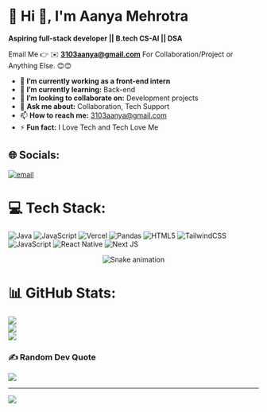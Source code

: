 # 💫 Hi 👋, I'm Aanya Mehrotra
**Aspiring full-stack developer || B.tech CS-AI || DSA**

Email Me 👉 ✉️ **3103aanya@gmail.com** For Collaboration/Project or Anything Else. 😊😊

- 🔭 **I’m currently working as a front-end intern**
- 🌱 **I’m currently learning:** Back-end
- 👯 **I’m looking to collaborate on:** Development projects
- 💬 **Ask me about:** Collaboration, Tech Support
- 📫 **How to reach me:** 3103aanya@gmail.com
- ⚡ **Fun fact:** I Love Tech and Tech Love Me


## 🌐 Socials:
[![email](https://img.shields.io/badge/Email-D14836?logo=gmail&logoColor=white)](mailto:3103aanya@gmail.com) 

# 💻 Tech Stack:
![Java](https://img.shields.io/badge/java-%23ED8B00.svg?style=for-the-badge&logo=openjdk&logoColor=white) ![JavaScript](https://img.shields.io/badge/javascript-%23323330.svg?style=for-the-badge&logo=javascript&logoColor=%23F7DF1E) ![Vercel](https://img.shields.io/badge/vercel-%23000000.svg?style=for-the-badge&logo=vercel&logoColor=white) ![Pandas](https://img.shields.io/badge/pandas-%23150458.svg?style=for-the-badge&logo=pandas&logoColor=white) ![HTML5](https://img.shields.io/badge/html5-%23E34F26.svg?style=for-the-badge&logo=html5&logoColor=white) ![TailwindCSS](https://img.shields.io/badge/tailwindcss-%2338B2AC.svg?style=for-the-badge&logo=tailwind-css&logoColor=white) ![JavaScript](https://img.shields.io/badge/javascript-%23323330.svg?style=for-the-badge&logo=javascript&logoColor=%23F7DF1E) ![React Native](https://img.shields.io/badge/react_native-%2320232a.svg?style=for-the-badge&logo=react&logoColor=%2361DAFB) ![Next JS](https://img.shields.io/badge/Next-black?style=for-the-badge&logo=next.js&logoColor=white)
<!-- Snake Game Repo View -->

<div align="center">
  <img src="https://profile-readme-generator.com/assets/snake.svg" alt="Snake animation" />
</div>

# 📊 GitHub Stats:
![](https://github-readme-stats.vercel.app/api?username=aanyamehrotra&theme=dark&hide_border=true&include_all_commits=false&count_private=true)<br/>
![](https://nirzak-streak-stats.vercel.app/?user=aanyamehrotra&theme=dark&hide_border=true)<br/>
![](https://github-readme-stats.vercel.app/api/top-langs/?username=aanyamehrotra&theme=dark&hide_border=true&include_all_commits=false&count_private=true&layout=compact)

### ✍️ Random Dev Quote
![](https://quotes-github-readme.vercel.app/api?type=horizontal&theme=radical)

---
[![](https://visitcount.itsvg.in/api?id=aanyamehrotra&icon=0&color=0)](https://visitcount.itsvg.in)

<!-- Proudly created with GPRM ( https://gprm.itsvg.in ) -->
